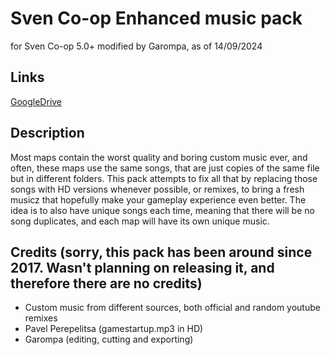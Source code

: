 # Sven Co-op Enhanced music pack
for Sven Co-op 5.0+ modified by Garompa, as of 14/09/2024

## Links

[GoogleDrive](https://drive.google.com/file/d/1KADgSvjjHHQiBg-Tpfxg9s-xMYO4ZpnQ/view?usp=sharing)


## Description

Most maps contain the worst quality and boring custom music ever, and often, these maps use the same songs, that are just copies of the same file but in different folders. 
This pack attempts to fix all that by replacing those songs with HD versions whenever possible, or remixes, to bring a fresh musicz that hopefully make your gameplay experience even better. The idea is to also have unique songs each time, meaning that there will be no song duplicates, and each map will have its own unique music.


## Credits (sorry, this pack has been around since 2017. Wasn't planning on releasing it, and therefore there are no credits)

- Custom music from different sources, both official and random youtube remixes
- Pavel Perepelitsa (gamestartup.mp3 in HD)
- Garompa (editing, cutting and exporting)
